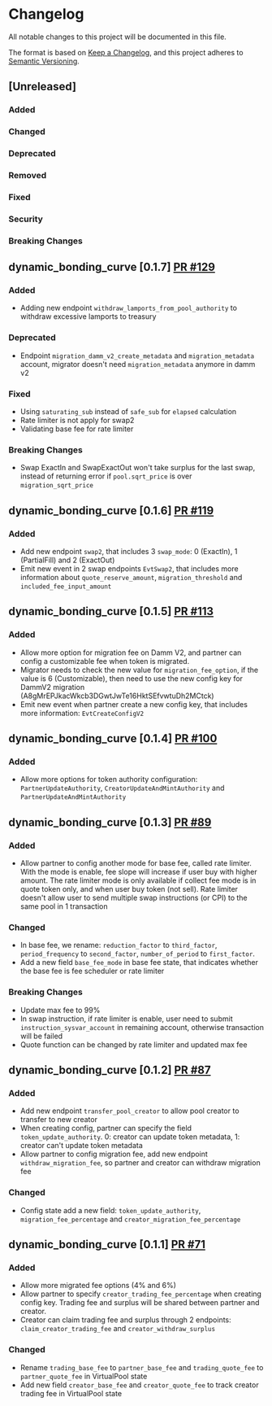 # Changelog

All notable changes to this project will be documented in this file.

The format is based on [Keep a Changelog](https://keepachangelog.com/en/1.0.0/),
and this project adheres to [Semantic Versioning](https://semver.org/spec/v2.0.0.html).

## [Unreleased]

### Added

### Changed

### Deprecated

### Removed

### Fixed

### Security

### Breaking Changes

## dynamic_bonding_curve [0.1.7] [PR #129](https://github.com/MeteoraAg/dynamic-bonding-curve/pull/129)
### Added
- Adding new endpoint `withdraw_lamports_from_pool_authority` to withdraw excessive lamports to treasury

### Deprecated
- Endpoint `migration_damm_v2_create_metadata` and `migration_metadata` account, migrator doesn't need `migration_metadata` anymore in damm v2

### Fixed
- Using `saturating_sub` instead of `safe_sub` for `elapsed` calculation
- Rate limiter is not apply for swap2
- Validating base fee for rate limiter 

### Breaking Changes
- Swap ExactIn and SwapExactOut won't take surplus for the last swap, instead of returning error if `pool.sqrt_price` is over `migration_sqrt_price`

## dynamic_bonding_curve [0.1.6] [PR #119](https://github.com/MeteoraAg/dynamic-bonding-curve/pull/119)
### Added
- Add new endpoint `swap2`, that includes 3 `swap_mode`: 0 (ExactIn), 1 (PartialFill) and 2 (ExactOut)
- Emit new event in 2 swap endpoints `EvtSwap2`, that includes more information about `quote_reserve_amount`, `migration_threshold` and `included_fee_input_amount` 

## dynamic_bonding_curve [0.1.5] [PR #113](https://github.com/MeteoraAg/dynamic-bonding-curve/pull/113)
### Added
- Allow more option for migration fee on Damm V2, and partner can config a customizable fee when token is migrated.
- Migrator needs to check the new value for `migration_fee_option`, if the value is 6 (Customizable), then need to use the new config key for DammV2 migration (A8gMrEPJkacWkcb3DGwtJwTe16HktSEfvwtuDh2MCtck)
- Emit new event when partner create a new config key, that includes more information: `EvtCreateConfigV2`

## dynamic_bonding_curve [0.1.4] [PR #100](https://github.com/MeteoraAg/dynamic-bonding-curve/pull/100)
### Added
- Allow more options for token authority configuration: `PartnerUpdateAuthority`, `CreatorUpdateAndMintAuthority` and `PartnerUpdateAndMintAuthority`


## dynamic_bonding_curve [0.1.3] [PR #89](https://github.com/MeteoraAg/dynamic-bonding-curve/pull/89)
### Added
- Allow partner to config another mode for base fee, called rate limiter. With the mode is enable, fee slope will increase if user buy with higher amount. The rate limiter mode is only available if collect fee mode is in quote token only, and when user buy token (not sell). Rate limiter doesn't allow user to send multiple swap instructions (or CPI) to the same pool in 1 transaction

### Changed
- In base fee, we rename: `reduction_factor` to `third_factor`, `period_frequency` to `second_factor`, `number_of_period` to `first_factor`.
- Add a new field `base_fee_mode` in base fee state, that indicates whether the base fee is fee scheduler or rate limiter

### Breaking Changes
- Update max fee to 99%
- In swap instruction, if rate limiter is enable, user need to submit `instruction_sysvar_account` in remaining account, otherwise transaction will be failed
- Quote function can be changed by rate limiter and updated max fee

## dynamic_bonding_curve [0.1.2] [PR #87](https://github.com/MeteoraAg/dynamic-bonding-curve/pull/87)

### Added
- Add new endpoint `transfer_pool_creator` to allow pool creator to transfer to new creator
- When creating config, partner can specify the field `token_update_authority`. 0: creator can update token metadata, 1: creator can't update token metadata
- Allow partner to config migration fee, add new endpoint `withdraw_migration_fee`, so partner and creator can withdraw migration fee

### Changed
- Config state add a new field: `token_update_authority`, `migration_fee_percentage` and `creator_migration_fee_percentage` 

## dynamic_bonding_curve [0.1.1] [PR #71](https://github.com/MeteoraAg/dynamic-bonding-curve/pull/71)

### Added
- Allow more migrated fee options (4% and 6%)
- Allow partner to specify `creator_trading_fee_percentage` when creating config key. Trading fee and surplus will be shared between partner and creator.
- Creator can claim trading fee and surplus through 2 endpoints: `claim_creator_trading_fee` and `creator_withdraw_surplus`


### Changed
- Rename `trading_base_fee` to `partner_base_fee` and `trading_quote_fee` to `partner_quote_fee` in VirtualPool state
- Add new field `creator_base_fee` and `creator_quote_fee` to track creator trading fee in VirtualPool state